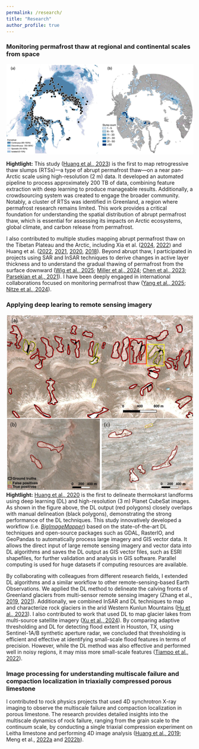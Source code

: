 ```yaml
---
permalink: /research/
title: "Research"
author_profile: true
---
```



### Monitoring permafrost thaw at regional and continental scales from space
![Figure 1](../images/thawslump_points_density_v2_trim.jpg)

**Hightlight:** 
This study ([Huang et al., 2023](https://doi.org/10.1016/j.isprsjprs.2023.10.008)) is the first to map retrogressive thaw slumps (RTSs)—a type of abrupt permafrost thaw—on a near pan-Arctic scale using high-resolution (2 m) data. It developed an automated pipeline to process approximately 200 TB of data, combining feature extraction with deep learning to produce manageable results. Additionally, a crowdsourcing system was created to engage the broader community. Notably, a cluster of RTSs was identified in Greenland, a region where permafrost research remains limited. This work provides a critical foundation for understanding the spatial distribution of abrupt permafrost thaw, which is essential for assessing its impacts on Arctic ecosystems, global climate, and carbon release from permafrost.


I also contributed to multiple studies mapping abrupt permafrost thaw on the Tibetan Plateau and the Arctic, including Xia et al. ([2024](https://doi.org/10.1029/2024gl109616), [2022](https://doi.org/10.5194/essd-14-3875-2022)) and Huang et al. ([2022](https://doi.org/10.3390/rs14122747), [2021](https://doi.org/10.1016/j.jag.2021.102399), [2020](https://doi.org/10.1016/j.rse.2019.111534), [2018](https://doi.org/10.3390/rs10122067)). Beyond abrupt thaw, I participated in projects using SAR and InSAR techniques to derive changes in active layer thickness and to understand the gradual thawing of permafrost from the surface downward ([Wig et al., 2025](https://doi.org/10.1029/2024ea003725); [Miller et al., 2024](https://doi.org/10.5194/essd-16-2605-2024); [Chen et al., 2023](https://doi.org/10.1029/2022ea002453); [Parsekian et al., 2021](https://doi.org/10.3390/rs13152876)). I have been deeply engaged in international collaborations focused on monitoring permafrost thaw ([Yang et al., 2025](https://doi.org/10.1038/s41597-025-04372-7); [Nitze et al., 2024](https://doi.org/10.1002/ppp.2249)).



### Applying deep learing to remote sensing imagery

![Figure 1](../images/zoom_in_mapped_polygons_trim.jpg)
**Hightlight:** 
[Huang et al., 2020](https://doi.org/10.1016/j.rse.2019.111534) is the first to delineate thermokarst landforms using deep learning (DL) and high-resolution (3 m) Planet CubeSat images. As shown in the figure above, the DL output (red polygons) closely overlaps with manual delineation (black polygons), demonstrating the strong performance of the DL techniques. 
This study innovatively developed a workflow (i.e. [*BigImageMapper*](https://github.com/yghlc/BigImageMapper)) based on the state-of-the-art DL techniques and open-source packages such as GDAL, RasterIO, and GeoPandas to automatically process large imagery and GIS vector data. It allows the direct input of large remote sensing imagery and vector data into DL algorithms and saves the DL output as GIS vector files, such as ESRI shapefiles, for further validation and analysis in GIS software. Parallel computing is used for huge datasets if computing resources are available. 


By collaborating with colleagues from different research fields, I extended DL algorithms and a similar workflow to other remote-sensing-based Earth Observations. We applied the DL method to delineate the calving fronts of Greenland glaciers from multi-sensor remote sensing imagery (Zhang et al., [2019](https://doi.org/10.5194/tc-13-1729-2019), [2021](https://doi.org/10.1016/j.rse.2020.112265)). Additionally, we combined InSAR and DL techniques to map and characterize rock glaciers in the arid Western Kunlun Mountains ([Hu et al., 2023](https://doi.org/10.1029/2023jf007206)). I also contributed to work that used DL to map glacier lakes from multi-source satellite imagery ([Xu et al., 2024](https://doi.org/10.1016/j.srs.2024.100157)). By comparing adaptive thresholding and DL for detecting flood extent in Houston, TX, using Sentinel-1A/B synthetic aperture radar, we concluded that thresholding is efficient and effective at identifying small-scale flood features in terms of precision. However, while the DL method was also effective and performed well in noisy regions, it may miss more small-scale features ([Tiampo et al., 2022](https://doi.org/10.3390/rs14092261)).




### Image processing for understanding multiscale failure and compaction localization in triaxially compressed porous limestone
I contributed to rock physics projects that used 4D synchrotron X-ray imaging to observe the multiscale failure and compaction  localization in porous limestone. The research provides detailed insights into the multiscale dynamics of rock failure, ranging from the grain scale to the continuum scale, by conducting a single triaxial compression experiment on Leitha limestone and performing 4D image analysis ([Huang et al., 2019](https://doi.org/10.1016/j.epsl.2019.115831); Meng et al., [2022a](https://doi.org/10.1016/j.jmps.2022.105160) and [2022b](https://doi.org/10.1007/978-3-031-22213-9_4)).

<!-- 
Huang, L., Baud, P., Cordonnier, B., Renard, F., Liu, L. & Wong, T. (2019). Synchrotron X-ray imaging in 4D: Multiscale failure and compaction localization in triaxially compressed porous limestone. Earth and Planetary Science Letters, 528, 115831. https://doi.org/10.1016/j.epsl.2019.115831

Meng, F., Huang, L., Baud, P. & Wong, T. (2022). Strain Localization in 4D Imaged by X-ray Computed Tomography and Digital Volume Correlation: Discrete Compaction Bands in Leitha Limestone. Journal of the Mechanics and Physics of Solids, 105160. https://doi.org/10.1016/j.jmps.2022.105160


Meng, F., Huang, L., Baud, P. & Wong, T. (2022). Spatiotemporal Evolution of Strain and Compaction Localization in Leitha Limsestone: Synchrotron Tomographic Imaging and Digital Volume Correlation. Springer Series in Geomechanics and Geoengineering, 31–40. https://doi.org/10.1007/978-3-031-22213-9_4 -->



